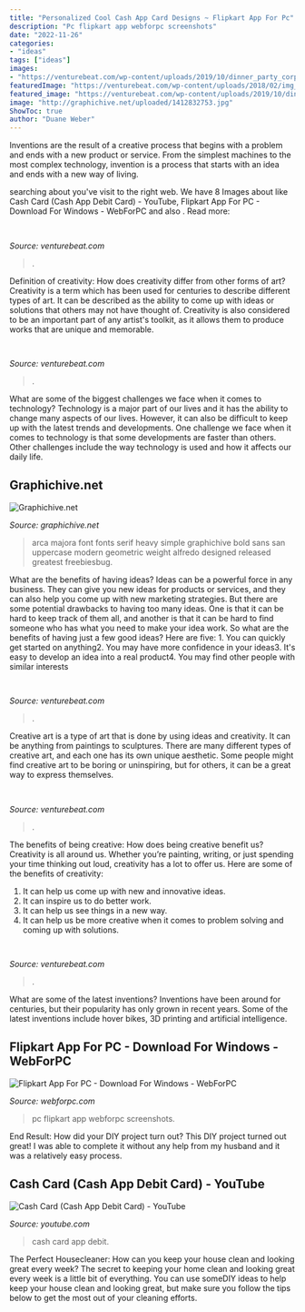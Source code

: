 ```yaml
---
title: "Personalized Cool Cash App Card Designs ~ Flipkart App For Pc"
description: "Pc flipkart app webforpc screenshots"
date: "2022-11-26"
categories:
- "ideas"
tags: ["ideas"]
images:
- "https://venturebeat.com/wp-content/uploads/2019/10/dinner_party_corpus_v1-1.jpg._CB452790362_-1.jpg?w=364"
featuredImage: "https://venturebeat.com/wp-content/uploads/2018/02/img_0026.jpg?w=800"
featured_image: "https://venturebeat.com/wp-content/uploads/2019/10/dinner_party_corpus_v1-1.jpg._CB452790362_-1.jpg?w=364"
image: "http://graphichive.net/uploaded/1412832753.jpg"
ShowToc: true
author: "Duane Weber"
---
```



Inventions are the result of a creative process that begins with a problem and ends with a new product or service. From the simplest machines to the most complex technology, invention is a process that starts with an idea and ends with a new way of living.

	

		
searching about  you've visit to the right web. We have 8 Images about  like Cash Card (Cash App Debit Card) - YouTube, Flipkart App For PC - Download For Windows - WebForPC and also . Read more:
		
    
## 

<img loading=lazy src="https://venturebeat.com/wp-content/uploads/2018/08/dex.png?w=800" onerror="this.onerror=null;this.src='https://tse1.mm.bing.net/th?id=OIP.Uq3ZXNU3ZFPO0gOvFsaKEQHaEH&amp;pid=15.1';" alt="">

_Source: venturebeat.com_

>. 

	

Definition of creativity: How does creativity differ from other forms of art?
Creativity is a term which has been used for centuries to describe different types of art. It can be described as the ability to come up with ideas or solutions that others may not have thought of. Creativity is also considered to be an important part of any artist's toolkit, as it allows them to produce works that are unique and memorable.

    
## 

<img loading=lazy src="https://venturebeat.com/wp-content/uploads/2019/10/dinner_party_corpus_v1-1.jpg._CB452790362_-1.jpg?w=364" onerror="this.onerror=null;this.src='https://tse2.mm.bing.net/th?id=OIP.NFAD1YBI0-MtHsl2kWJsqAAAAA&amp;pid=15.1';" alt="">

_Source: venturebeat.com_

>. 

	

What are some of the biggest challenges we face when it comes to technology?
Technology is a major part of our lives and it has the ability to change many aspects of our lives. However, it can also be difficult to keep up with the latest trends and developments. One challenge we face when it comes to technology is that some developments are faster than others. Other challenges include the way technology is used and how it affects our daily life.

    
## Graphichive.net

<img loading=lazy src="http://graphichive.net/uploaded/1412832753.jpg" onerror="this.onerror=null;this.src='https://tse4.mm.bing.net/th?id=OIP.y4sNbYHS2YhQYDYGU2uRLQHaFG&amp;pid=15.1';" alt="Graphichive.net">

_Source: graphichive.net_

>arca majora font fonts serif heavy simple graphichive bold sans san uppercase modern geometric weight alfredo designed released greatest freebiesbug. 

	

What are the benefits of having ideas?
Ideas can be a powerful force in any business. They can give you new ideas for products or services, and they can also help you come up with new marketing strategies. But there are some potential drawbacks to having too many ideas. One is that it can be hard to keep track of them all, and another is that it can be hard to find someone who has what you need to make your idea work. So what are the benefits of having just a few good ideas? Here are five: 1. You can quickly get started on anything2. You may have more confidence in your ideas3. It's easy to develop an idea into a real product4. You may find other people with similar interests
    
## 

<img loading=lazy src="https://venturebeat.com/wp-content/uploads/2019/06/shopify-3d-models.jpg" onerror="this.onerror=null;this.src='https://tse4.mm.bing.net/th?id=OIP.TT16MF0Uq6X0jOCyCSpPPwHaEo&amp;pid=15.1';" alt="">

_Source: venturebeat.com_

>. 

	

Creative art is a type of art that is done by using ideas and creativity. It can be anything from paintings to sculptures. There are many different types of creative art, and each one has its own unique aesthetic. Some people might find creative art to be boring or uninspiring, but for others, it can be a great way to express themselves.

    
## 

<img loading=lazy src="https://venturebeat.com/wp-content/uploads/2018/02/img_0026.jpg?w=800" onerror="this.onerror=null;this.src='https://tse3.mm.bing.net/th?id=OIP.81qJG7HNlDrlwkbKYuJeTQHaEK&amp;pid=15.1';" alt="">

_Source: venturebeat.com_

>. 

	

The benefits of being creative: How does being creative benefit us?
Creativity is all around us. Whether you’re painting, writing, or just spending your time thinking out loud, creativity has a lot to offer us. Here are some of the benefits of creativity: 
1. It can help us come up with new and innovative ideas.
2. It can inspire us to do better work.
3. It can help us see things in a new way.
4. It can help us be more creative when it comes to problem solving and coming up with solutions.

    
## 

<img loading=lazy src="https://venturebeat.com/wp-content/uploads/2018/02/img_0042.jpg?w=800" onerror="this.onerror=null;this.src='https://tse4.mm.bing.net/th?id=OIP.7zOqJHafBM--n6fC0dZm-wHaEK&amp;pid=15.1';" alt="">

_Source: venturebeat.com_

>. 

	

What are some of the latest inventions?
Inventions have been around for centuries, but their popularity has only grown in recent years. Some of the latest inventions include hover bikes, 3D printing and artificial intelligence.

    
## Flipkart App For PC - Download For Windows - WebForPC

<img loading=lazy src="https://webforpc.com/wp-content/uploads/2018/03/flipkart_PC_2893724242.png" onerror="this.onerror=null;this.src='https://tse3.mm.bing.net/th?id=OIP.LS7_hmGwDe0jaamQlXqygQHaEp&amp;pid=15.1';" alt="Flipkart App For PC - Download For Windows - WebForPC">

_Source: webforpc.com_

>pc flipkart app webforpc screenshots. 

	

End Result: How did your DIY project turn out?
This DIY project turned out great! I was able to complete it without any help from my husband and it was a relatively easy process.

    
## Cash Card (Cash App Debit Card) - YouTube

<img loading=lazy src="https://i.ytimg.com/vi/i94FMB5wuEQ/maxresdefault.jpg" onerror="this.onerror=null;this.src='https://tse1.mm.bing.net/th?id=OIP.oA4EgswId-27A1hQBCpb4QHaEK&amp;pid=15.1';" alt="Cash Card (Cash App Debit Card) - YouTube">

_Source: youtube.com_

>cash card app debit. 

	

The Perfect Housecleaner: How can you keep your house clean and looking great every week?
The secret to keeping your home clean and looking great every week is a little bit of everything. You can use someDIY ideas to help keep your house clean and looking great, but make sure you follow the tips below to get the most out of your cleaning efforts.


